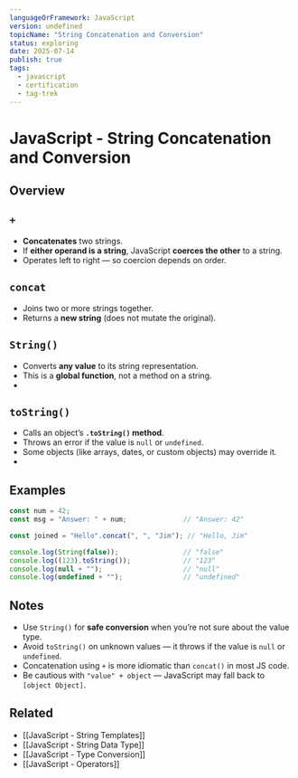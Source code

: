 ```yaml
---
languageOrFramework: JavaScript
version: undefined
topicName: "String Concatenation and Conversion"
status: exploring
date: 2025-07-14
publish: true
tags:
  - javascript
  - certification
  - tag-trek
---
```


# JavaScript - String Concatenation and Conversion

## Overview

## `+`
- **Concatenates** two strings.
- If **either operand is a string**, JavaScript **coerces the other** to a string.
- Operates left to right — so coercion depends on order.

## `concat`
- Joins two or more strings together.
- Returns a **new string** (does not mutate the original).

## `String()`
- Converts **any value** to its string representation.
- This is a **global function**, not a method on a string.
- 
## `toString()`
- Calls an object’s **`.toString()` method**.
- Throws an error if the value is `null` or `undefined`.
- Some objects (like arrays, dates, or custom objects) may override it.
- 
## Examples
```javascript
const num = 42;
const msg = "Answer: " + num;              // "Answer: 42"

const joined = "Hello".concat(", ", "Jim"); // "Hello, Jim"

console.log(String(false));                // "false"
console.log((123).toString());             // "123"
console.log(null + "");                    // "null"
console.log(undefined + "");               // "undefined"
```

## Notes
- Use `String()` for **safe conversion** when you’re not sure about the value type.
- Avoid `toString()` on unknown values — it throws if the value is `null` or `undefined`.
- Concatenation using `+` is more idiomatic than `concat()` in most JS code.
- Be cautious with `"value" + object` — JavaScript may fall back to `[object Object]`.

## Related
- [[JavaScript - String Templates]]
- [[JavaScript - String Data Type]]
- [[JavaScript - Type Conversion]]
- [[JavaScript - Operators]]
